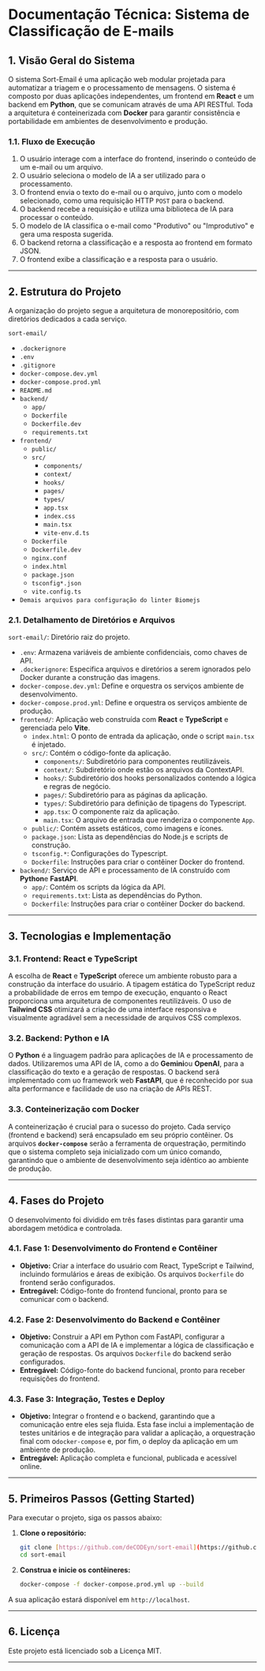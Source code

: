 # Documentação Técnica: Sistema de Classificação de E-mails

## 1. Visão Geral do Sistema
O sistema Sort-Email é uma aplicação web modular projetada para automatizar a triagem e o processamento de mensagens. O sistema é composto por duas aplicações independentes, um frontend em **React** e um backend em **Python**, que se comunicam através de uma API RESTful. Toda a arquitetura é conteinerizada com **Docker** para garantir consistência e portabilidade em ambientes de desenvolvimento e produção.

### 1.1. Fluxo de Execução
1. O usuário interage com a interface do frontend, inserindo o conteúdo de um e-mail ou um arquivo.
2. O usuário seleciona o modelo de IA a ser utilizado para o processamento.
3. O frontend envia o texto do e-mail ou o arquivo, junto com o modelo selecionado, como uma requisição HTTP `POST` para o backend.
4. O backend recebe a requisição e utiliza uma biblioteca de IA para processar o conteúdo.
5. O modelo de IA classifica o e-mail como "Produtivo" ou "Improdutivo" e gera uma resposta sugerida.
6. O backend retorna a classificação e a resposta ao frontend em formato JSON.
7. O frontend exibe a classificação e a resposta para o usuário.

---

## 2. Estrutura do Projeto
A organização do projeto segue a arquitetura de monorepositório, com diretórios dedicados a cada serviço.  

`sort-email/`
- `.dockerignore`
- `.env`
- `.gitignore`
- `docker-compose.dev.yml`
- `docker-compose.prod.yml`
- `README.md`
- `backend/`
  - `app/`
  - `Dockerfile`
  - `Dockerfile.dev`
  - `requirements.txt`
- `frontend/`
  - `public/`
  - `src/`
    - `components/`
    - `context/`
    - `hooks/`
    - `pages/`
    - `types/`
    - `app.tsx`
    - `index.css`
    - `main.tsx`
    - `vite-env.d.ts`
  - `Dockerfile`
  - `Dockerfile.dev`
  - `nginx.conf`
  - `index.html`
  - `package.json`
  - `tsconfig*.json`
  - `vite.config.ts`
- `Demais arquivos para configuração do linter Biomejs`

### 2.1. Detalhamento de Diretórios e Arquivos
`sort-email/`: Diretório raiz do projeto.
* `.env`: Armazena variáveis de ambiente confidenciais, como chaves de API.
* `.dockerignore`: Especifica arquivos e diretórios a serem ignorados pelo Docker durante a construção das imagens.
* `docker-compose.dev.yml`: Define e orquestra os serviços  ambiente de desenvolvimento.
* `docker-compose.prod.yml`: Define e orquestra os serviços  ambiente de produção.
* `frontend/`: Aplicação web construída com **React** e **TypeScript** e gerenciada pelo **Vite**.
  * `index.html`: O ponto de entrada da aplicação, onde o script `main.tsx` é injetado.
  * `src/`: Contém o código-fonte da aplicação.
    * `components/`: Subdiretório para componentes reutilizáveis.
    * `context/`: Subdiretório onde estão os arquivos da ContextAPI.
    * `hooks/`: Subdiretório dos hooks personalizados contendo a lógica e regras de negócio.
    * `pages/`: Subdiretório para as páginas da aplicação.
    * `types/`: Subdiretório para definição de tipagens do Typescript.
    * `app.tsx`: O componente raiz da aplicação.
    * `main.tsx`: O arquivo de entrada que renderiza o componente `App`.
  * `public/`: Contém assets estáticos, como imagens e ícones.
  * `package.json`: Lista as dependências do Node.js e scripts de construção.
  * `tsconfig.*`: Configurações do Typescript.
  * `Dockerfile`: Instruções para criar o contêiner Docker do frontend.
* `backend/`: Serviço de API e processamento de IA construído com **Python**e  **FastAPI**.
  * `app/`: Contém os scripts da lógica da API.
  * `requirements.txt`: Lista as dependências do Python.
  * `Dockerfile`: Instruções para criar o contêiner Docker do backend.

---

## 3. Tecnologias e Implementação

### 3.1. Frontend: React e TypeScript
A escolha de **React** e **TypeScript** oferece um ambiente robusto para a construção da interface do usuário. A tipagem estática do TypeScript reduz a probabilidade de erros em tempo de execução, enquanto o React proporciona uma arquitetura de componentes reutilizáveis. O uso de **Tailwind CSS** otimizará a criação de uma interface responsiva e visualmente agradável sem a necessidade de arquivos CSS complexos.

### 3.2. Backend: Python e IA
O **Python** é a linguagem padrão para aplicações de IA e processamento de dados. Utilizaremos uma API de IA, como a do **Gemini**ou **OpenAI**, para a classificação do texto e a geração de respostas. O backend será implementado com uo framework web **FastAPI**, que é reconhecido por sua alta performance e facilidade de uso na criação de APIs REST.

### 3.3. Conteinerização com Docker
A conteinerização é crucial para o sucesso do projeto. Cada serviço (frontend e backend) será encapsulado em seu próprio contêiner. Os arquivos **`docker-compose`** serão a ferramenta de orquestração, permitindo que o sistema completo seja inicializado com um único comando, garantindo que o ambiente de desenvolvimento seja idêntico ao ambiente de produção.

---

## 4. Fases do Projeto
O desenvolvimento foi dividido em três fases distintas para garantir uma abordagem metódica e controlada.

### 4.1. Fase 1: Desenvolvimento do Frontend e Contêiner
* **Objetivo:** Criar a interface do usuário com React, TypeScript e Tailwind, incluindo formulários e áreas de exibição. Os arquivos `Dockerfile` do frontend serão configurados.
* **Entregável:** Código-fonte do frontend funcional, pronto para se comunicar com o backend.

### 4.2. Fase 2: Desenvolvimento do Backend e Contêiner
* **Objetivo:** Construir a API em Python com FastAPI, configurar a comunicação com a API de IA e implementar a lógica de classificação e geração de respostas. Os arquivos `Dockerfile` do backend serão configurados.
* **Entregável:** Código-fonte do backend funcional, pronto para receber requisições do frontend.

### 4.3. Fase 3: Integração, Testes e Deploy
* **Objetivo:** Integrar o frontend e o backend, garantindo que a comunicação entre eles seja fluida. Esta fase inclui a implementação de testes unitários e de integração para validar a aplicação, a orquestração final com o`docker-compose` e, por fim, o deploy da aplicação em um ambiente de produção.
* **Entregável:** Aplicação completa e funcional, publicada e acessível online.

---

## 5. Primeiros Passos (Getting Started)
Para executar o projeto, siga os passos abaixo:

1.  **Clone o repositório:**
    ```bash
    git clone [https://github.com/deCODEyn/sort-email](https://github.com/deCODEyn/sort-email.git)
    cd sort-email
    ```
2.  **Construa e inicie os contêineres:**
    ```bash
    docker-compose -f docker-compose.prod.yml up --build
    ```
A sua aplicação estará disponível em `http://localhost`.

---

## 6. Licença
Este projeto está licenciado sob a Licença MIT.

---